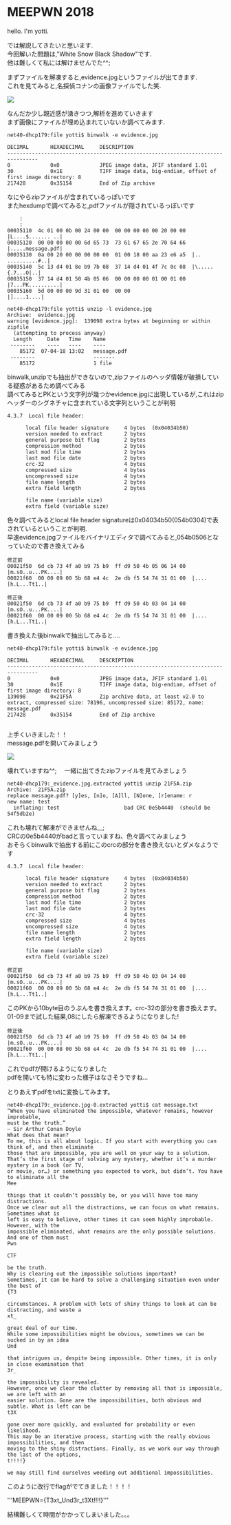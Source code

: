 # MEEPWN 2018 #

hello. I'm yotti.<br>

では解説してきたいと思います.<br>
今回解いた問題は,"White Snow Black Shadow"です.<br>
他は難しくて私には解けませんでた^^;

まずファイルを解凍すると,evidence.jpgというファイルが出てきます.<br>
これを見てみると,名探偵コナンの画像ファイルでした笑.<br>

![](file/evidence.jpg)

なんだか少し親近感が湧きつつ,解析を進めていきます<br>
まず画像にファイルが埋め込まれていないか調べてみます.<br>

```
net40-dhcp179:file yotti$ binwalk -e evidence.jpg 

DECIMAL       HEXADECIMAL     DESCRIPTION
--------------------------------------------------------------------------------
0             0x0             JPEG image data, JFIF standard 1.01
30            0x1E            TIFF image data, big-endian, offset of first image directory: 8
217428        0x35154         End of Zip archive
```

なにやらzipファイルが含まれているっぽいです<br>
またhexdumpで調べてみると,pdfファイルが隠されているっぽいです<br>

```
    :
    :
00035110  4c 01 00 0b 00 24 00 00  00 00 00 00 00 20 00 00  |L....$....... ..|
00035120  00 00 00 00 00 6d 65 73  73 61 67 65 2e 70 64 66  |.....message.pdf|
00035130  0a 00 20 00 00 00 00 00  01 00 18 00 aa 23 e6 a5  |.. ..........#..|
00035140  5c 13 d4 01 8e b9 7b 08  37 14 d4 01 4f 7c 0c 08  |\.....{.7...O|..|
00035150  37 14 d4 01 50 4b 05 06  00 00 00 00 01 00 01 00  |7...PK..........|
00035160  5d 00 00 00 9d 31 01 00  00 00                    |]....1....|
```

```
net40-dhcp179:file yotti$ unzip -l evidence.jpg 
Archive:  evidence.jpg
warning [evidence.jpg]:  139098 extra bytes at beginning or within zipfile
  (attempting to process anyway)
  Length     Date   Time    Name
 --------    ----   ----    ----
    85172  07-04-18 13:02   message.pdf
 --------                   -------
    85172                   1 file

```

binwalk,unzipでも抽出ができないので,zipファイルのヘッダ情報が破損している疑惑があるため調べてみる<br>
調べてみるとPKという文字列が幾つかevidence.jpgに出現しているが,これはzipヘッダーのシグネチャに含まれている文字列ということが判明<br>

```
4.3.7  Local file header:

      local file header signature     4 bytes  (0x04034b50)
      version needed to extract       2 bytes
      general purpose bit flag        2 bytes
      compression method              2 bytes
      last mod file time              2 bytes
      last mod file date              2 bytes
      crc-32                          4 bytes
      compressed size                 4 bytes
      uncompressed size               4 bytes
      file name length                2 bytes
      extra field length              2 bytes

      file name (variable size)
      extra field (variable size)

```

色々調べてみるとlocal file header signatureは0x04034b50(054b0304)で表されているということが判明.<br>
早速evidence.jpgファイルをバイナリエディタで調べてみると,054b0506となっていたので書き換えてみる<br>

```
修正前
00021f50  6d cb 73 4f a0 b9 75 b9  ff d9 50 4b 05 06 14 00  |m.sO..u...PK....|
00021f60  00 00 09 00 5b 68 e4 4c  2e db f5 54 74 31 01 00  |....[h.L...Tt1..|
```
```
修正後
00021f50  6d cb 73 4f a0 b9 75 b9  ff d9 50 4b 03 04 14 00  |m.sO..u...PK....|
00021f60  00 00 09 00 5b 68 e4 4c  2e db f5 54 74 31 01 00  |....[h.L...Tt1..|
```


書き換えた後binwalkで抽出してみると....

```
net40-dhcp179:file yotti$ binwalk -e evidence.jpg 

DECIMAL       HEXADECIMAL     DESCRIPTION
--------------------------------------------------------------------------------
0             0x0             JPEG image data, JFIF standard 1.01
30            0x1E            TIFF image data, big-endian, offset of first image directory: 8
139098        0x21F5A         Zip archive data, at least v2.0 to extract, compressed size: 78196, uncompressed size: 85172, name: message.pdf
217428        0x35154         End of Zip archive


```

上手くいきました！！<br>
message.pdfを開いてみましょう<br>

![](image/broken.png)


壊れていますね^^; 　一緒に出てきたzipファイルを見てみましょう<br>

```
net40-dhcp179:_evidence.jpg.extracted yotti$ unzip 21F5A.zip 
Archive:  21F5A.zip
replace message.pdf? [y]es, [n]o, [A]ll, [N]one, [r]ename: r
new name: test
  inflating: test                     bad CRC 0e5b4440  (should be 54f5db2e)
```

これも壊れて解凍ができませんね__;<br>
CRCの0e5b4440がbadと言っていますね、色々調べてみましょう<br>
おそらくbinwalkで抽出する前にこのcrcの部分を書き換えないとダメなようです<br>


```
4.3.7  Local file header:

      local file header signature     4 bytes  (0x04034b50)
      version needed to extract       2 bytes
      general purpose bit flag        2 bytes
      compression method              2 bytes
      last mod file time              2 bytes
      last mod file date              2 bytes
      crc-32                          4 bytes
      compressed size                 4 bytes
      uncompressed size               4 bytes
      file name length                2 bytes
      extra field length              2 bytes

      file name (variable size)
      extra field (variable size)

```

```
修正前
00021f50  6d cb 73 4f a0 b9 75 b9  ff d9 50 4b 03 04 14 00  |m.sO..u...PK....|
00021f60  00 00 09 00 5b 68 e4 4c  2e db f5 54 74 31 01 00  |....[h.L...Tt1..|
```

このPKから10byte目のうぶんを書き換えます。crc-32の部分を書き換えます。<br>
01-09まで試した結果,08にしたら解凍できるようになりました!<br>

```
修正後
00021f50  6d cb 73 4f a0 b9 75 b9  ff d9 50 4b 03 04 14 00  |m.sO..u...PK....|
00021f60  00 00 08 00 5b 68 e4 4c  2e db f5 54 74 31 01 00  |....[h.L...Tt1..|
```

これでpdfが開けるようになりました<br>
pdfを開いても特に変わった様子はなさそうですね...<br>

とりあえずpdfをtxtに変換してみます。<br>

```
net40-dhcp179:_evidence.jpg-0.extracted yotti$ cat message.txt
“When you have eliminated the impossible, whatever remains, however improbable,
must be the truth.”
– Sir Arthur Conan Doyle
What does that mean?
To me, this is all about logic. If you start with everything you can think of, and then eliminate
those that are impossible, you are well on your way to a solution.
That’s the first stage of solving any mystery, whether it’s a murder mystery in a book (or TV,
or movie, or…) or something you expected to work, but didn’t. You have to eliminate all the
Mee

things that it couldn’t possibly be, or you will have too many distractions.
Once we clear out all the distractions, we can focus on what remains. Sometimes what is
left is easy to believe, other times it can seem highly improbable. However, with the
impossible eliminated, what remains are the only possible solutions. And one of them must
Pwn

CTF

be the truth.
Why is clearing out the impossible solutions important?
Sometimes, it can be hard to solve a challenging situation even under the best of
{T3

circumstances. A problem with lots of shiny things to look at can be distracting, and waste a
xt_

great deal of our time.
While some impossibilities might be obvious, sometimes we can be sucked in by an idea
Und

that intrigues us, despite being impossible. Other times, it is only in close examination that
3r_

the impossibility is revealed.
However, once we clear the clutter by removing all that is impossible, we are left with an
easier solution. Gone are the impossibilities, both obvious and subtle. What is left can be
t3X

gone over more quickly, and evaluated for probability or even likelihood.
This may be an iterative process, starting with the really obvious impossibilities, and then
moving to the shiny distractions. Finally, as we work our way through the last of the options,
t!!!!}

we may still find ourselves weeding out additional impossibilities.
```

このように改行でflagがでてきました！！！！

'''MEEPWN={T3xt_Und3r_t3Xt!!!!}'''

結構難しくて時間がかかってしまいました。。。